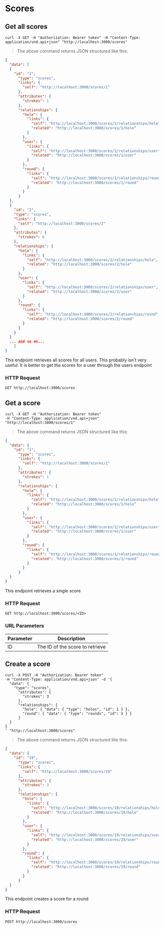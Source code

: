 # Scores

## Get all scores

```shell
curl -X GET -H "Authorization: Bearer token" -H "Content-Type: application/vnd.api+json" "http://localhost:3000/scores"
```

> The above command returns JSON structured like this:

```json
{
  "data": [
  {
    "id": "1",
      "type": "scores",
      "links": {
        "self": "http://localhost:3000/scores/1"
      },
      "attributes": {
        "strokes": 1
      },
      "relationships": {
        "hole": {
          "links": {
            "self": "http://localhost:3000/scores/1/relationships/hole",
            "related": "http://localhost:3000/scores/1/hole"
          }
        },
        "user": {
          "links": {
            "self": "http://localhost:3000/scores/1/relationships/user",
            "related": "http://localhost:3000/scores/1/user"
          }
        },
        "round": {
          "links": {
            "self": "http://localhost:3000/scores/1/relationships/round",
            "related": "http://localhost:3000/scores/1/round"
          }
        }
      }
  },
  {
    "id": "2",
    "type": "scores",
    "links": {
      "self": "http://localhost:3000/scores/2"
    },
    "attributes": {
      "strokes": 6
    },
    "relationships": {
      "hole": {
        "links": {
          "self": "http://localhost:3000/scores/2/relationships/hole",
          "related": "http://localhost:3000/scores/2/hole"
        }
      },
      "user": {
        "links": {
          "self": "http://localhost:3000/scores/2/relationships/user",
          "related": "http://localhost:3000/scores/2/user"
        }
      },
      "round": {
        "links": {
          "self": "http://localhost:3000/scores/2/relationships/round",
          "related": "http://localhost:3000/scores/2/round"
        }
      }
    }
  }
  ... and so on...
    ]
}
```

This endpoint retrieves all scores for all users.
This probably isn't very useful.
It is better to get the scores for a user through the users endpoint

### HTTP Request

`GET http://localhost:3000/scores`

## Get a score

```shell
curl -X GET -H "Authorization: Bearer token"
-H "Content-Type: application/vnd.api+json" "http://localhost:3000/scores/1"
```

> The above command returns JSON structured like this:

```json
{
  "data": {
    "id": "1",
      "type": "scores",
      "links": {
        "self": "http://localhost:3000/scores/1"
      },
      "attributes": {
        "strokes": 1
      },
      "relationships": {
        "hole": {
          "links": {
            "self": "http://localhost:3000/scores/1/relationships/hole",
            "related": "http://localhost:3000/scores/1/hole"
          }
        },
        "user": {
          "links": {
            "self": "http://localhost:3000/scores/1/relationships/user",
            "related": "http://localhost:3000/scores/1/user"
          }
        },
        "round": {
          "links": {
            "self": "http://localhost:3000/scores/1/relationships/round",
            "related": "http://localhost:3000/scores/1/round"
          }
        }
      }
  }
}
```

This endpoint retrieves a single score

### HTTP Request

`GET http://localhost:3000/scores/<ID>`

### URL Parameters
Parameter | Description
--------- | -----------
ID | The ID of the score to retrieve

## Create a score

```shell
curl -X POST -H "Authorization: Bearer token"
-H "Content-Type: application/vnd.api+json" -d '{
  "data": {
    "type": "scores",
      "attributes": {
        "strokes": 3
      },
      "relationships": {
        "hole": { "data": { "type": "holes", "id": 1 } },
        "round": { "data": { "type": "rounds", "id": 3 } }
      }
  }
}
' "http://localhost:3000/scores"
```

> The above command returns JSON structured like this:

```json
{
  "data": {
    "id": "19",
      "type": "scores",
      "links": {
        "self": "http://localhost:3000/scores/19"
      },
      "attributes": {
        "strokes": 3
      },
      "relationships": {
        "hole": {
          "links": {
            "self": "http://localhost:3000/scores/19/relationships/hole",
            "related": "http://localhost:3000/scores/19/hole"
          }
        },
        "user": {
          "links": {
            "self": "http://localhost:3000/scores/19/relationships/user",
            "related": "http://localhost:3000/scores/19/user"
          }
        },
        "round": {
          "links": {
            "self": "http://localhost:3000/scores/19/relationships/round",
            "related": "http://localhost:3000/scores/19/round"
          }
        }
      }
  }
}
```

This endpoint creates a score for a round

### HTTP Request

`POST http://localhost:3000/scores`
